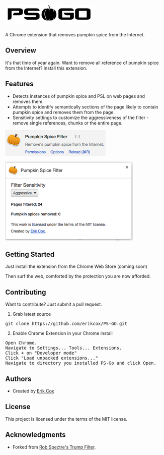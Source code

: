![PS GO](images/psgo.png)
================================
A Chrome extension that removes pumpkin spice from the Internet.


Overview
--------------------------
It's that time of year again. Want to remove all reference of pumpkin spice from the Internet? Install this extension.


Features
--------------------------

* Detects instances of pumpkin spice and PSL on web pages and removes them.
* Attempts to identify semantically sections of the page likely to contain pumpkin spice and removes them from the page.
* Sensitivity settings to customize the aggressiveness of the filter - remove single references, chunks or the entire page.

![extension](images/extension.png)

![options](images/options.png)

Getting Started
--------------------------

Just install the extension from the Chrome Web
Store (coming soon)

Then surf the web, comforted by the protection you are now afforded.


Contributing
-------------------------
Want to contribute? Just submit a pull request.

1) Grab latest source
<pre>
git clone https://github.com/erikcox/PS-GO.git
</pre>

2) Enable Chrome Extension in your Chrome install
<pre>
Open Chrome.
Navigate to Settings... Tools... Extensions.
Click + on "Developer mode"
Click "Load unpacked extensions..."
Navigate to directory you installed PS-Go and click Open.
</pre>


Authors
-------------------------

* Created by [Erik Cox](http://ecox.rocks/about/)

License
-------------------------
This project is licensed under the terms of the MIT license.

Acknowledgments
-------------------------
* Forked from [Rob Spectre's Trump Filter](https://github.com/RobSpectre/Trump-Filter).
